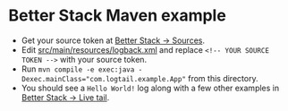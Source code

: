 # Better Stack Maven example 

* Get your source token at [Better Stack -> Sources](http://logs.betterstack.com/team/0/sources).
* Edit [src/main/resources/logback.xml](src/main/resources/logback.xml) and replace `<!-- YOUR SOURCE TOKEN -->` with your source token.
* Run `mvn compile -e exec:java -Dexec.mainClass="com.logtail.example.App"` from this directory.
* You should see a `Hello World!` log along with a few other examples in [Better Stack -> Live tail](https://logs.betterstack.com/team/0/tail).
